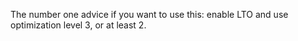 The number one advice if you want to use this:
enable LTO and use optimization level 3, or at least 2.
